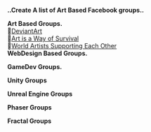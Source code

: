 **..Create A list of Art Based Facebook groups..**

**Art Based Groups.**<br>
🎱[DeviantArt](https://www.facebook.com/groups/artdev)<br>
🎱[Art is a Way of Survival](https://www.facebook.com/groups/1961654980714526)<br>
🎱[World Artists Supporting Each Other](https://www.facebook.com/groups/WorldArtistsSupportingEachOther)<br>
**WebDesign Based Groups.**

**GameDev Groups.**

**Unity Groups**

**Unreal Engine Groups**

**Phaser Groups**

**Fractal Groups**




